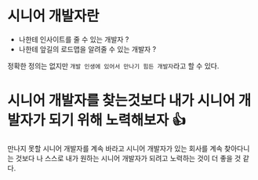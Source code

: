 # 시니어 개발자란

- 나한테 인사이트를 줄 수 있는 개발자 ?
- 나한테 앞길의 로드맵을 알려줄 수 있는 개발자 ?

정확한 정의는 없지만 `개발 인생에 있어서 만나기 힘든 개발자`라고 할 수 있다.

# 시니어 개발자를 찾는것보다 내가 시니어 개발자가 되기 위해 노력해보자 👍

만나지 못할 시니어 개발자를 계속 바라고 시니어 개발자가 있는 회사를 계속 찾아다니는 것보다 나 스스로 내가 원하는 시니어 개발자가 되려고 노력하는 것이 더 좋을 것 같다.
